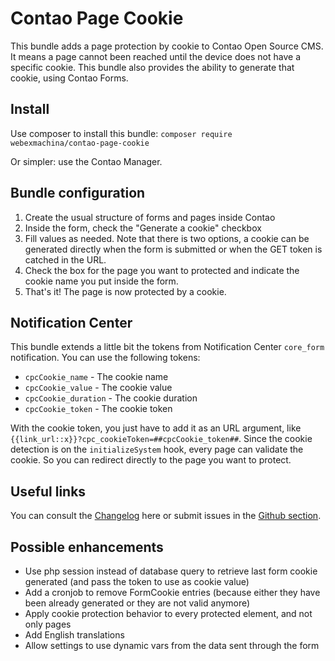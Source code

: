 # Contao Page Cookie
This bundle adds a page protection by cookie to Contao Open Source CMS. It means a page cannot been reached until the device does not have a specific cookie. This bundle also provides the ability to generate that cookie, using Contao Forms. 

## Install
Use composer to install this bundle: `composer require webexmachina/contao-page-cookie`

Or simpler: use the Contao Manager.

## Bundle configuration
1. Create the usual structure of forms and pages inside Contao
2. Inside the form, check the "Generate a cookie" checkbox
3. Fill values as needed. Note that there is two options, a cookie can be generated directly when the form is submitted or when the GET token is catched in the URL.
4. Check the box for the page you want to protected and indicate the cookie name you put inside the form.
5. That's it! The page is now protected by a cookie.

## Notification Center
This bundle extends a little bit the tokens from Notification Center `core_form` notification. You can use the following tokens:
* `cpcCookie_name` - The cookie name
* `cpcCookie_value` - The cookie value
* `cpcCookie_duration` - The cookie duration
* `cpcCookie_token` - The cookie token

With the cookie token, you just have to add it as an URL argument, like `{{link_url::x}}?cpc_cookieToken=##cpcCookie_token##`. Since the cookie detection is on the `initializeSystem` hook, every page can validate the cookie. So you can redirect directly to the page you want to protect.

## Useful links
You can consult the [Changelog](CHANGELOG.md) here or submit issues in the [Github section](https://github.com/Web-Ex-Machina/contao-page-cookie/issues).

## Possible enhancements
* Use php session instead of database query to retrieve last form cookie generated (and pass the token to use as cookie value)
* Add a cronjob to remove FormCookie entries (because either they have been already generated or they are not valid anymore)
* Apply cookie protection behavior to every protected element, and not only pages
* Add English translations
* Allow settings to use dynamic vars from the data sent through the form